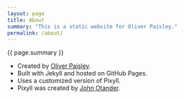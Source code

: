 ```yaml
---
layout: page
title: About
summary: "This is a static website for Oliver Paisley."
permalink: /about/
---
```


{{ page.summary }}

* Created by [Oliver Paisley](/about-me/). <a class="fa fa-twitter" href="https://twitter.com/{{ site.twitter_username }}" style="border: none"></a>
* Built with Jekyll and hosted on GitHub Pages.
* Uses a customized version of Pixyll.
* Pixyll was created by [John Otander](http://johnotander.com). <a class="fa fa-twitter" href="https://twitter.com/4lpine" style="border: none"></a>
